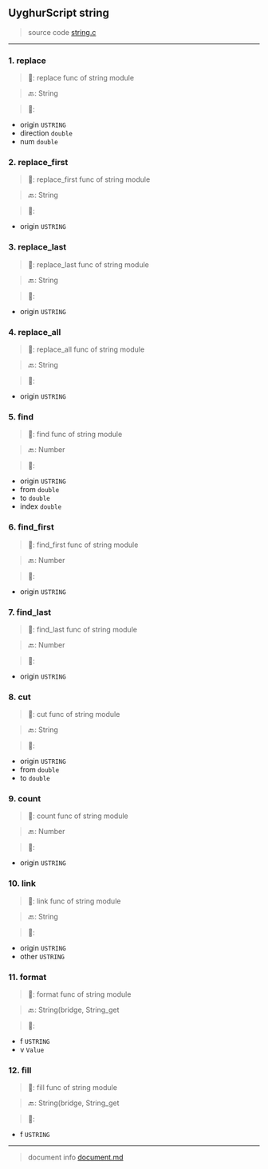 
## UyghurScript string

> source code [string.c](uyghur\internals\string.c)
---

### 1. replace

> 📝:  replace func of string module

> 🔙: String

> 🛒: 
* origin  `USTRING`
* direction  `double`
* num  `double`


### 2. replace_first

> 📝:  replace_first func of string module

> 🔙: String

> 🛒: 
* origin  `USTRING`


### 3. replace_last

> 📝:  replace_last func of string module

> 🔙: String

> 🛒: 
* origin  `USTRING`


### 4. replace_all

> 📝:  replace_all func of string module

> 🔙: String

> 🛒: 
* origin  `USTRING`


### 5. find

> 📝:  find func of string module

> 🔙: Number

> 🛒: 
* origin  `USTRING`
* from  `double`
* to  `double`
* index  `double`


### 6. find_first

> 📝:  find_first func of string module

> 🔙: Number

> 🛒: 
* origin  `USTRING`


### 7. find_last

> 📝:  find_last func of string module

> 🔙: Number

> 🛒: 
* origin  `USTRING`


### 8. cut

> 📝:  cut func of string module

> 🔙: String

> 🛒: 
* origin  `USTRING`
* from  `double`
* to  `double`


### 9. count

> 📝:  count func of string module

> 🔙: Number

> 🛒: 
* origin  `USTRING`


### 10. link

> 📝:  link func of string module

> 🔙: String

> 🛒: 
* origin  `USTRING`
* other  `USTRING`


### 11. format

> 📝:  format func of string module

> 🔙: String(bridge, String_get

> 🛒: 
* f  `USTRING`
* v  `Value`


### 12. fill

> 📝:  fill func of string module

> 🔙: String(bridge, String_get

> 🛒: 
* f  `USTRING`


---
> document info [document.md](../document.md)

